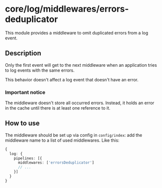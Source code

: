 # core/log/middlewares/errors-deduplicator

This module provides a middleware to omit duplicated errors from a log event.

## Description

Only the first event will get to the next middleware when an application tries to log events with the same errors.

This behavior doesn't affect a log event that doesn't have an error.

### Important notice

The middleware doesn't store all occurred errors. Instead, it holds an error in the cache until there is at least one reference to it.

## How to use

The middleware should be set up via config in `config/index`: add the middleware name to a list of used middlewares.
Like this:

```typescript
{
  log: {
    pipelines: [{
      middlewares: ['errorsDeduplicator']
      // ...
    }]
  }
}
```
